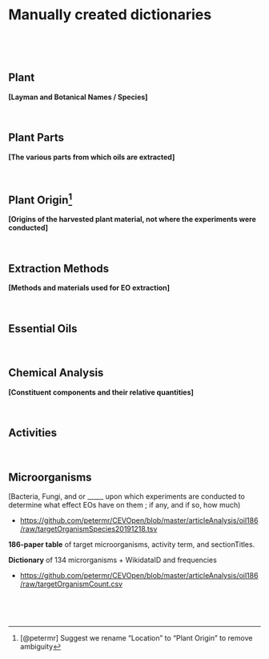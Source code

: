 **Manually created dictionaries**
=================================

 

 

**Plant**
---------

**[Layman and Botanical Names / Species]**

 

**Plant Parts**
---------------

**[The various parts from which oils are extracted]**

 

**Plant Origin​**[^1]
--------------------

[^1]: [@petermr] Suggest we rename “Location” to “Plant Origin” to remove
ambiguity

**[Origins of the harvested plant material, not where the experiments were
conducted]**

 

**Extraction Methods**
----------------------

**[Methods and materials used for EO extraction]**

 

**Essential Oils**
------------------

 

**Chemical Analysis**
---------------------

**[Constituent components and their relative quantities]**

 

**Activities** 
---------------

 

**Microorganisms**
------------------

[Bacteria, Fungi, and or \____\_ upon which experiments are conducted to
determine what effect EOs have on them ; if any, and if so, how much)

-   https://github.com/petermr/CEVOpen/blob/master/articleAnalysis/oil186/raw/targetOrganismSpecies20191218.tsv

**186-paper table** of target microorganisms, activity term, and sectionTitles.

**Dictionary** of 134 microrganisms + WikidataID and frequencies

-   https://github.com/petermr/CEVOpen/blob/master/articleAnalysis/oil186/raw/targetOrganismCount.csv

 

 
